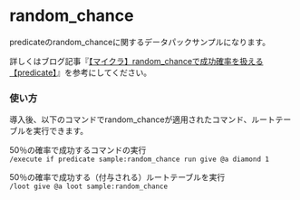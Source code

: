 # random_chance
predicateのrandom_chanceに関するデータパックサンプルになります。

詳しくはブログ記事『[【マイクラ】random_chanceで成功確率を扱える【predicate】](https://natsumake.com/random_chance/)』を参考にしてください。

<h3>使い方</h3>

導入後、以下のコマンドでrandom_chanceが適用されたコマンド、ルートテーブルを実行できます。

50％の確率で成功するコマンドの実行<br>
```/execute if predicate sample:random_chance run give @a diamond 1```

50％の確率で成功する（付与される）ルートテーブルを実行<br>
```/loot give @a loot sample:random_chance```
